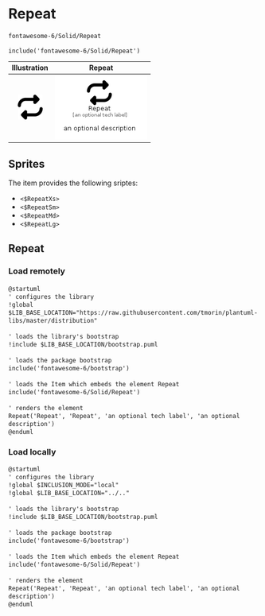 # Repeat


```text
fontawesome-6/Solid/Repeat
```

```text
include('fontawesome-6/Solid/Repeat')
```



| Illustration | Repeat |
| :---: | :---: |
| ![illustration for Illustration](../../fontawesome-6/Solid/Repeat.png) | ![illustration for Repeat](../../fontawesome-6/Solid/Repeat.Local.png) |



## Sprites
The item provides the following sriptes:

- `<$RepeatXs>`
- `<$RepeatSm>`
- `<$RepeatMd>`
- `<$RepeatLg>`





## Repeat

### Load remotely
```plantuml
@startuml
' configures the library
!global $LIB_BASE_LOCATION="https://raw.githubusercontent.com/tmorin/plantuml-libs/master/distribution"

' loads the library's bootstrap
!include $LIB_BASE_LOCATION/bootstrap.puml

' loads the package bootstrap
include('fontawesome-6/bootstrap')

' loads the Item which embeds the element Repeat
include('fontawesome-6/Solid/Repeat')

' renders the element
Repeat('Repeat', 'Repeat', 'an optional tech label', 'an optional description')
@enduml
```

### Load locally
```plantuml
@startuml
' configures the library
!global $INCLUSION_MODE="local"
!global $LIB_BASE_LOCATION="../.."

' loads the library's bootstrap
!include $LIB_BASE_LOCATION/bootstrap.puml

' loads the package bootstrap
include('fontawesome-6/bootstrap')

' loads the Item which embeds the element Repeat
include('fontawesome-6/Solid/Repeat')

' renders the element
Repeat('Repeat', 'Repeat', 'an optional tech label', 'an optional description')
@enduml
```

